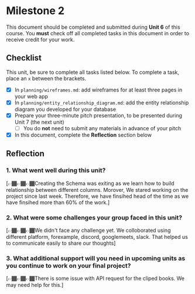 # Milestone 2

This document should be completed and submitted during **Unit 6** of this course. You **must** check off all completed tasks in this document in order to receive credit for your work.

## Checklist

This unit, be sure to complete all tasks listed below. To complete a task, place an `x` between the brackets.

- [X] In `planning/wireframes.md`: add wireframes for at least three pages in your web app
- [X] In `planning/entity_relationship_diagram.md`: add the entity relationship diagram you developed for your database
- [X] Prepare your three-minute pitch presentation, to be presented during Unit 7 (the next unit)
  - [ ] You do **not** need to submit any materials in advance of your pitch
- [X] In this document, complete the **Reflection** section below

## Reflection

### 1. What went well during this unit?

[👉🏾👉🏾👉🏾Creating the Schema was exiting as we learn how to build relationship between different columns. Morover, We stared working on the project since last week. Therefore, we have finsihed head of the time as we have finsihed more than 60% of the work.]

### 2. What were some challenges your group faced in this unit?

[👉🏾👉🏾👉🏾We didn't face any challenge yet. We colloborated using different platform, forexample, discord, googlemeets, slack. That helped us to communicate easily to share our thoughts]

### 3. What additional support will you need in upcoming units as you continue to work on your final project?

[👉🏾👉🏾👉🏾There is some issue with API request for the cliped books. We may need help for this.]
